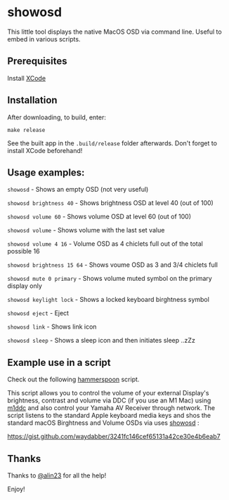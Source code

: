 # showosd

This little tool displays the native MacOS OSD via command line. Useful to embed in various scripts.

## Prerequisites

Install [XCode](https://developer.apple.com/xcode/)

## Installation

After downloading, to build, enter:

    make release

See the built app in the `.build/release` folder afterwards. Don't forget to install XCode beforehand!

## Usage examples:
            
`showosd` - Shows an empty OSD (not very useful)

`showosd brightness 40` - Shows brightness OSD at level 40 (out of 100)

`showosd volume 60` - Shows volume OSD at level 60 (out of 100)

`showosd volume` - Shows volume with the last set value

`showosd volume 4 16` - Volume OSD as 4 chiclets full out of the total possible 16

`showosd brightness 15 64` - Shows voume OSD as 3 and 3/4 chiclets full

`showosd mute 0 primary` - Shows volume muted symbol on the primary display only

`showosd keylight lock` - Shows a locked keyboard birghtness symbol

`showosd eject` - Eject

`showosd link` - Shows link icon

`showosd sleep` - Shows a sleep icon and then initiates sleep ..zZz

## Example use in a script

Check out the following [hammerspoon](https://github.com/Hammerspoon/hammerspoon) script. 

This script allows you to control the volume of your external Display's brightness, contrast and volume via DDC (if you use an M1 Mac) using [m1ddc](https://github.com/waydabber/m1ddc) and also control your Yamaha AV Receiver through network. The script listens to the standard Apple keyboard media keys and shos the standard macOS Birghtness and Volume OSDs via uses [showosd](https://github.com/waydabber/showosd) :

https://gist.github.com/waydabber/3241fc146cef65131a42ce30e4b6eab7

## Thanks

Thanks to [@alin23](https://github.com/alin23) for all the help!

Enjoy!
